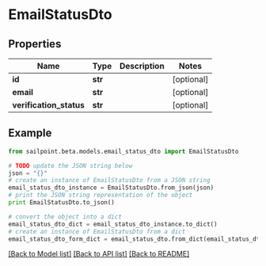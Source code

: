 # EmailStatusDto


## Properties

Name | Type | Description | Notes
------------ | ------------- | ------------- | -------------
**id** | **str** |  | [optional] 
**email** | **str** |  | [optional] 
**verification_status** | **str** |  | [optional] 

## Example

```python
from sailpoint.beta.models.email_status_dto import EmailStatusDto

# TODO update the JSON string below
json = "{}"
# create an instance of EmailStatusDto from a JSON string
email_status_dto_instance = EmailStatusDto.from_json(json)
# print the JSON string representation of the object
print EmailStatusDto.to_json()

# convert the object into a dict
email_status_dto_dict = email_status_dto_instance.to_dict()
# create an instance of EmailStatusDto from a dict
email_status_dto_form_dict = email_status_dto.from_dict(email_status_dto_dict)
```
[[Back to Model list]](../README.md#documentation-for-models) [[Back to API list]](../README.md#documentation-for-api-endpoints) [[Back to README]](../README.md)


